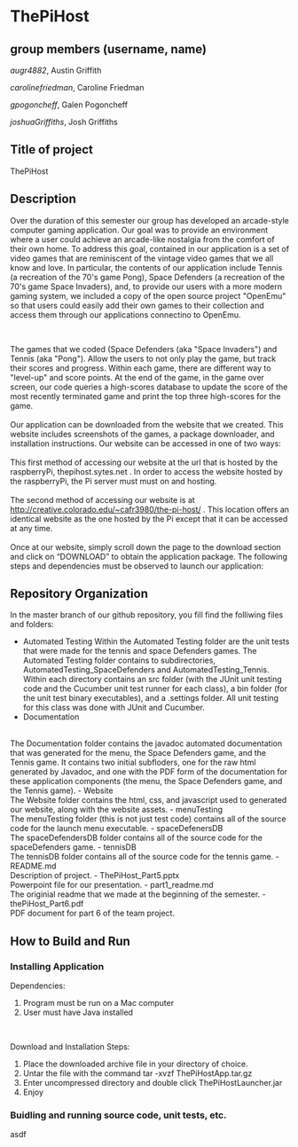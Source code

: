 # ThePiHost

## group members (username, name)
*augr4882*, Austin Griffith

*carolinefriedman*, Caroline Friedman

*gpogoncheff*, Galen Pogoncheff

*joshuaGriffiths*, Josh Griffiths

## Title of project
  ThePiHost

## Description

Over the duration of this semester our group has developed an arcade-style computer gaming application.  Our goal was to provide an environment where a user could achieve an arcade-like nostalgia from the comfort of their own home.  To address this goal, contained in our application is a set of video games that are reminiscent of the vintage video games that we all know and love.  In particular, the contents of our application include Tennis (a recreation of the 70's game Pong), Space Defenders (a recreation of the 70's game Space Invaders), and, to provide our users with a more modern gaming system, we included a copy of the open source project "OpenEmu" so that users could easily add their own games to their collection and access them through our applications connectino to OpenEmu.

<br />

The games that we coded (Space Defenders (aka "Space Invaders") and Tennis (aka "Pong").  Allow the users to not only play the game, but track their scores and progress.  Within each game, there are different way to "level-up" and score points.  At the end of the game, in the game over screen, our code queries a high-scores database to update the score of the most recently terminated game and print the top three high-scores for the game. 
<br /><br />
Our application can be downloaded from the website that we created.  This website includes screenshots of the games, a package downloader, and installation instructions.  Our website can be accessed in one of two ways: <br /><br />
This first method of accessing our website at the url that is hosted by the raspberryPi, thepihost.sytes.net .  In order to access the website hosted by the raspberryPi, the Pi server must must on and hosting.
<br /><br />
The second method of accessing our website is at http://creative.colorado.edu/~cafr3980/the-pi-host/ .  This location offers an identical website as the one hosted by the Pi except that it can be accessed at any time.
<br /><br />
Once at our website, simply scroll down the page to the download section and click on “DOWNLOAD” to obtain the application package.  The following steps and dependencies must be observed to launch our application:

## Repository Organization
In the master branch of our github repository, you fill find the folliwing files and folders:<br />
- Automated Testing
Within the Automated Testing folder are the unit tests that were made for the tennis and space Defenders games.  The Automated Testing folder contains to subdirectories, AutomatedTesting_SpaceDefenders and AutomatedTesting_Tennis.  Within each directory contains an src folder (with the JUnit unit testing code and the Cucumber unit test runner for each class), a bin folder (for the unit test binary executables), and a .settings folder.  All unit testing for this class was done with JUnit and Cucumber.
- Documentation
<br />
The Documentation folder contains the javadoc automated documentation that was generated for the menu, the Space Defenders game, and the Tennis game.  It contains two initial subfloders, one for the raw html generated by Javadoc, and one with the PDF form of the documentation for these application components (the menu, the Space Defenders game, and the Tennis game).
- Website
<br />
The Website folder contains the html, css, and javascript used to generated our website, along with the website assets.
- menuTesting
<br />
The menuTesting folder (this is not just test code) contains all of the source code for the launch menu executable.
- spaceDefenersDB
<br />
The spaceDefendersDB folder contains all of the source code for the spaceDefenders game.
- tennisDB
<br />
The tennisDB folder contains all of the source code for the tennis game.
- README.md
<br />
Description of project.
- ThePiHost_Part5.pptx
<br />
Powerpoint file for our presentation.
- part1_readme.md
<br />
The originial readme that we made at the beginning of the semester.
- thePiHost_Part6.pdf
<br />
PDF document for part 6 of the team project.


## How to Build and Run
### Installing Application
Dependencies:
1. Program must be run on a Mac computer
2. User must have Java installed

<br />

Download and Installation Steps:
1. Place the downloaded archive file in your directory of choice.
2. Untar the file with the command tar -xvzf ThePiHostApp.tar.gz
3. Enter uncompressed directory and double click ThePiHostLauncher.jar
4. Enjoy

### Buidling and running source code, unit tests, etc.
asdf

  

